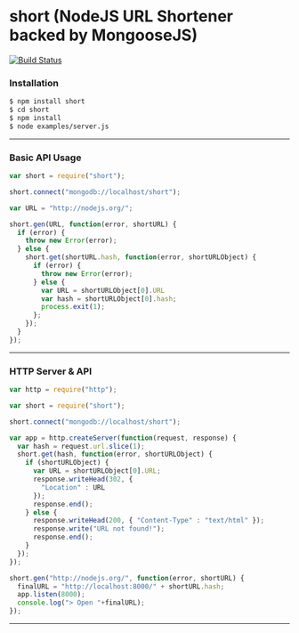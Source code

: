 
# short (NodeJS URL Shortener backed by MongooseJS)

[![Build Status](https://secure.travis-ci.org/edwardhotchkiss/short.png)](http://travis-ci.org/edwardhotchkiss/short)

### Installation

```bash
$ npm install short
$ cd short
$ npm install
$ node examples/server.js
```
***

### Basic API Usage

```javascript
var short = require("short");

short.connect("mongodb://localhost/short");

var URL = "http://nodejs.org/";

short.gen(URL, function(error, shortURL) {
  if (error) {
    throw new Error(error);
  } else {
    short.get(shortURL.hash, function(error, shortURLObject) {
      if (error) {
        throw new Error(error);
      } else {
        var URL = shortURLObject[0].URL
        var hash = shortURLObject[0].hash;
        process.exit(1);
      };
    });
  }
});
```
***

### HTTP Server & API

```javascript
var http = require("http");

var short = require("short");

short.connect("mongodb://localhost/short");

var app = http.createServer(function(request, response) {
  var hash = request.url.slice(1);
  short.get(hash, function(error, shortURLObject) {
    if (shortURLObject) {
      var URL = shortURLObject[0].URL;
      response.writeHead(302, {
        "Location" : URL
      });
      response.end();
    } else {
      response.writeHead(200, { "Content-Type" : "text/html" });
      response.write("URL not found!");
      response.end();
    }
  });
});

short.gen("http://nodejs.org/", function(error, shortURL) {
  finalURL = "http://localhost:8000/" + shortURL.hash;
  app.listen(8000);
  console.log("> Open "+finalURL);
});
```

***